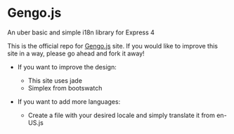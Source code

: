 Gengo.js
=======

 An uber basic and simple i18n library for Express 4

This is the official repo for [Gengo.js](http://www.gengojs.com) site. If you would like to improve this site in a way, please go ahead and fork it away!

* If you want to improve the design:
    * This site uses jade
    * Simplex from bootswatch

* If you want to add more languages:
    * Create a file with your desired locale and simply translate it from en-US.js
